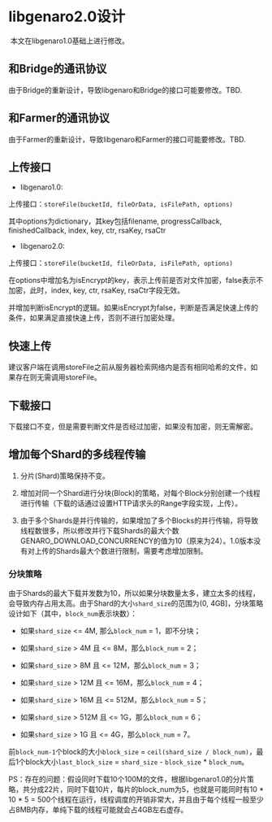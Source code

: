# libgenaro2.0设计

​	本文在libgenaro1.0基础上进行修改。

## 和Bridge的通讯协议

​	由于Bridge的重新设计，导致libgenaro和Bridge的接口可能要修改。TBD.

## 和Farmer的通讯协议

​	由于Farmer的重新设计，导致libgenaro和Farmer的接口可能要修改。TBD.

## 上传接口

- libgenaro1.0:

上传接口：`storeFile(bucketId, fileOrData, isFilePath, options)`

其中options为dictionary，其key包括filename, progressCallback, finishedCallback, index, key, ctr, rsaKey, rsaCtr

- libgenaro2.0:

上传接口：`storeFile(bucketId, fileOrData, isFilePath, options)`

在options中增加名为isEncrypt的key，表示上传前是否对文件加密，false表示不加密，此时，index, key, ctr, rsaKey, rsaCtr字段无效。

并增加判断isEncrypt的逻辑。如果isEncrypt为false，判断是否满足快速上传的条件，如果满足直接快速上传，否则不进行加密处理。

## 快速上传

​	建议客户端在调用storeFile之前从服务器检索网络内是否有相同哈希的文件，如果存在则无需调用storeFile。

## 下载接口

​	下载接口不变，但是需要判断文件是否经过加密，如果没有加密，则无需解密。

## 增加每个Shard的多线程传输

1. 分片(Shard)策略保持不变。

2. 增加对同一个Shard进行分块(Block)的策略，对每个Block分别创建一个线程进行传输（下载的话通过设置HTTP请求头的Range字段实现，上传）。

3. 由于多个Shards是并行传输的，如果增加了多个Blocks的并行传输，将导致线程数很多，所以修改并行下载Shards的最大个数GENARO_DOWNLOAD_CONCURRENCY的值为10（原来为24）。1.0版本没有对上传的Shards最大个数进行限制，需要考虑增加限制。

### 分块策略

​	由于Shards的最大下载并发数为10，所以如果分块数量太多，建立太多的线程，会导致内存占用太高。由于Shard的大小`shard_size`的范围为(0, 4GB]，分块策略设计如下（其中，`block_num`表示块数）：

- 如果`shard_size` <= 4M, 那么`block_num` = 1，即不分块；

- 如果`shard_size` > 4M 且 <= 8M，那么`block_num` = 2；

- 如果`shard_size` > 8M 且 <= 12M，那么`block_num` = 3；

- 如果`shard_size` > 12M 且 <= 16M，那么`block_num` = 4；

- 如果`shard_size` > 16M 且 <= 512M，那么`block_num` = 5；

- 如果`shard_size` > 512M 且 <= 1G，那么`block_num` = 6；

- 如果`shard_size` > 1G 且 <= 4G，那么`block_num` = 7。

前`block_num-1`个block的大小`block_size` = `ceil(shard_size / block_num)`，最后1个block大小`last_block_size` = `shard_size` - `block_size` * `block_num`。

PS：存在的问题：假设同时下载10个100M的文件，根据libgenaro1.0的分片策略，共分成22片，同时下载10片，每片的block_num为5，也就是可能同时有10 * 10 * 5 = 500个线程在运行，线程调度的开销非常大，并且由于每个线程一般至少占8MB内存，单纯下载的线程可能就会占4GB左右虚存。
	